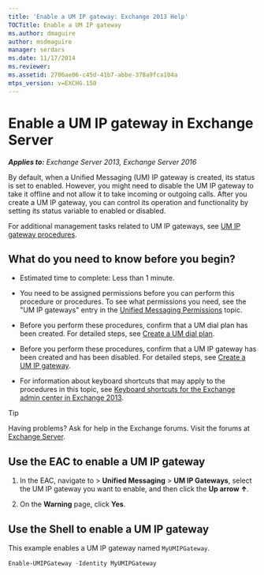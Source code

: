 ```yaml
---
title: 'Enable a UM IP gateway: Exchange 2013 Help'
TOCTitle: Enable a UM IP gateway
ms.author: dmaguire
author: msdmaguire
manager: serdars
ms.date: 11/17/2014
ms.reviewer:
ms.assetid: 2706ae06-c45d-41b7-abbe-378a9fca104a
mtps_version: v=EXCHG.150
---
```


# Enable a UM IP gateway in Exchange Server

_**Applies to:** Exchange Server 2013, Exchange Server 2016_

By default, when a Unified Messaging (UM) IP gateway is created, its status is set to enabled. However, you might need to disable the UM IP gateway to take it offline and not allow it to take incoming or outgoing calls. After you create a UM IP gateway, you can control its operation and functionality by setting its status variable to enabled or disabled.

 For additional management tasks related to UM IP gateways, see [UM IP gateway procedures](um-ip-gateway-procedures-exchange-2013-help.md).

## What do you need to know before you begin?

- Estimated time to complete: Less than 1 minute.

- You need to be assigned permissions before you can perform this procedure or procedures. To see what permissions you need, see the "UM IP gateways" entry in the [Unified Messaging Permissions](https://technet.microsoft.com/library/d326c3bc-8f33-434a-bf02-a83cc26a5498.aspx) topic.

- Before you perform these procedures, confirm that a UM dial plan has been created. For detailed steps, see [Create a UM dial plan](create-um-dial-plan-exchange-2013-help.md).

- Before you perform these procedures, confirm that a UM IP gateway has been created and has been disabled. For detailed steps, see [Create a UM IP gateway](create-um-ip-gateway-exchange-2013-help.md).

- For information about keyboard shortcuts that may apply to the procedures in this topic, see [Keyboard shortcuts for the Exchange admin center in Exchange 2013](keyboard-shortcuts-in-the-exchange-admin-center-2013-help.md).

> [!TIP]
> Having problems? Ask for help in the Exchange forums. Visit the forums at [Exchange Server](https://go.microsoft.com/fwlink/p/?linkId=60612).

## Use the EAC to enable a UM IP gateway

1. In the EAC, navigate to \> **Unified Messaging** \> **UM IP Gateways**, select the UM IP gateway you want to enable, and then click the **Up arrow** ![Up Arrow Icon](images/ITPro_EAC_UpArrowIcon.gif).

2. On the **Warning** page, click **Yes**.

## Use the Shell to enable a UM IP gateway

This example enables a UM IP gateway named `MyUMIPGateway`.

```powershell
Enable-UMIPGateway -Identity MyUMIPGateway
```

